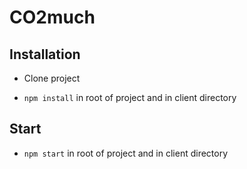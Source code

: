 # CO2much

## Installation

- Clone project

- ```npm install``` in root of project and in client directory

## Start

- ```npm start``` in root of project and in client directory
